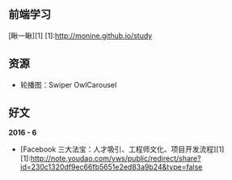 前端学习
---
[瞅一瞅][1]
[1]:http://monine.github.io/study

资源
---
- 轮播图：Swiper OwlCarousel

好文
---
**2016 - 6**
- [Facebook 三大法宝：人才吸引、工程师文化、项目开发流程][1]
[1]:http://note.youdao.com/yws/public/redirect/share?id=230c1320df9ec66fb5651e2ed83a9b24&type=false
